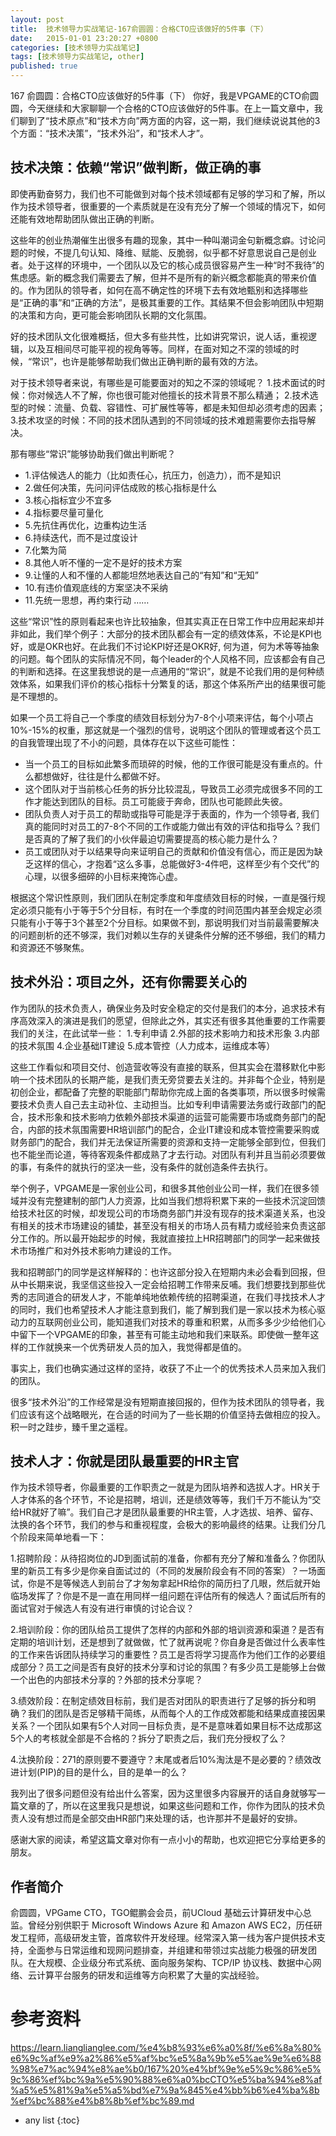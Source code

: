 ```yaml
---
layout: post
title:  技术领导力实战笔记-167俞圆圆：合格CTO应该做好的5件事（下）
date:   2015-01-01 23:20:27 +0800
categories: [技术领导力实战笔记]
tags: [技术领导力实战笔记, other]
published: true
---
```




167 俞圆圆：合格CTO应该做好的5件事（下）
你好，我是VPGAME的CTO俞圆圆，今天继续和大家聊聊一个合格的CTO应该做好的5件事。在上一篇文章中，我们聊到了“技术原点”和“技术方向”两方面的内容，这一期，我们继续说说其他的3个方面：“技术决策”，“技术外沿”，和“技术人才”。

## 技术决策：依赖“常识”做判断，做正确的事

即使再勤奋努力，我们也不可能做到对每个技术领域都有足够的学习和了解，所以作为技术领导者，很重要的一个素质就是在没有充分了解一个领域的情况下，如何还能有效地帮助团队做出正确的判断。

这些年的创业热潮催生出很多有趣的现象，其中一种叫潮词金句新概念癖。讨论问题的时候，不提几句认知、降维、赋能、反脆弱，似乎都不好意思说自己是创业者。处于这样的环境中，一个团队以及它的核心成员很容易产生一种“时不我待”的焦虑感。新的概念我们需要去了解，但并不是所有的新兴概念都能真的带来价值的。作为团队的领导者，如何在高不确定性的环境下去有效地甄别和选择哪些是“正确的事”和“正确的方法”，是极其重要的工作。其结果不但会影响团队中短期的决策和方向，更可能会影响团队长期的文化氛围。

好的技术团队文化很难概括，但大多有些共性，比如讲究常识，说人话，重视逻辑，以及互相间尽可能平视的视角等等。同样，在面对知之不深的领域的时候，“常识”，也许是能够帮助我们做出正确判断的最有效的方法。

对于技术领导者来说，有哪些是可能要面对的知之不深的领域呢？ 1.技术面试的时候：你对候选人不了解，你也很可能对他擅长的技术背景不那么精通； 2.技术选型的时候：流量、负载、容错性、可扩展性等等，都是未知但却必须考虑的因素； 3.技术攻坚的时候：不同的技术团队遇到的不同领域的技术难题需要你去指导解决。

那有哪些“常识”能够协助我们做出判断呢？

* 1.评估候选人的能力（比如责任心，抗压力，创造力），而不是知识
* 2.做任何决策，先问问评估成败的核心指标是什么
* 3.核心指标宜少不宜多
* 4.指标要尽量可量化
* 5.先抗住再优化，边重构边生活
* 6.持续迭代，而不是过度设计
* 7.化繁为简
* 8.其他人听不懂的一定不是好的技术方案
* 9.让懂的人和不懂的人都能坦然地表达自己的“有知”和“无知”
* 10.有违价值观底线的方案坚决不采纳
* 11.先统一思想，再约束行动 ……

这些“常识”性的原则看起来也许比较抽象，但其实真正在日常工作中应用起来却并非如此，我们举个例子：大部分的技术团队都会有一定的绩效体系，不论是KPI也好，或是OKR也好。在此我们不讨论KPI好还是OKR好, 何为道，何为术等等抽象的问题。每个团队的实际情况不同，每个leader的个人风格不同，应该都会有自己的判断和选择。在这里我想说的是一点通用的“常识”，就是不论我们用的是何种绩效体系，如果我们评价的核心指标十分繁复的话，那这个体系所产出的结果很可能是不理想的。

如果一个员工将自己一个季度的绩效目标划分为7-8个小项来评估，每个小项占10%-15%的权重，那这就是一个强烈的信号，说明这个团队的管理或者这个员工的自我管理出现了不小的问题，具体存在以下这些可能性：

* 当一个员工的目标如此繁多而琐碎的时候，他的工作很可能是没有重点的。什么都想做好，往往是什么都做不好。
* 这个团队对于当前核心任务的拆分比较混乱，导致员工必须完成很多不同的工作才能达到团队的目标。员工可能疲于奔命，团队也可能顾此失彼。
* 团队负责人对于员工的帮助或指导可能是浮于表面的，作为一个领导者, 我们真的能同时对员工的7-8个不同的工作或能力做出有效的评估和指导么？我们是否真的了解了我们的小伙伴最迫切需要提高的核心能力是什么？
* 员工或团队对于以结果导向来证明自己的贡献和价值没有信心，而正是因为缺乏这样的信心，才抱着“这么多事，总能做好3-4件吧，这样至少有个交代”的心理，以很多细碎的小目标来掩饰心虚。

根据这个常识性原则，我们团队在制定季度和年度绩效目标的时候，一直是强行规定必须只能有小于等于5个分目标，有时在一个季度的时间范围内甚至会规定必须只能有小于等于3个甚至2个分目标。如果做不到，那说明我们对当前最需要解决的问题剖析的还不够深，我们对赖以生存的关键条件分解的还不够细，我们的精力和资源还不够聚焦。

## 技术外沿：项目之外，还有你需要关心的

作为团队的技术负责人，确保业务及时安全稳定的交付是我们的本分，追求技术有序高效深入的演进是我们的愿望，但除此之外，其实还有很多其他重要的工作需要我们的关注，在此试举一些：
1.专利申请 2.外部的技术影响力和技术形象 3.内部的技术氛围 4.企业基础IT建设 5.成本管控（人力成本，运维成本等）

这些工作看似和项目交付、创造营收等没有直接的联系，但其实会在潜移默化中影响一个技术团队的长期产能，是我们责无旁贷要去关注的。并非每个企业，特别是初创企业，都配备了完整的职能部门帮助你完成上面的各类事项，所以很多时候需要技术负责人自己去主动补位、主动担当。比如专利申请需要法务或行政部门的配合，技术形象和技术影响力依赖外部技术渠道的运营可能需要市场或商务部门的配合，内部的技术氛围需要HR培训部门的配合，企业IT建设和成本管控需要采购或财务部门的配合，我们并无法保证所需要的资源和支持一定能够全部到位，但我们也不能坐而论道，等待客观条件都成熟了才去行动。对团队有利并且当前必须要做的事，有条件的就执行的坚决一些，没有条件的就创造条件去执行。

举个例子，VPGAME是一家创业公司，和很多其他创业公司一样，我们在很多领域并没有完整建制的部门人力资源，比如当我们想将积累下来的一些技术沉淀回馈给技术社区的时候，却发现公司的市场商务部门并没有现存的技术渠道关系，也没有相关的技术市场建设的铺垫，甚至没有相关的市场人员有精力或经验来负责这部分工作的。所以最开始起步的时候，我就直接拉上HR招聘部门的同学一起来做技术市场推广和对外技术影响力建设的工作。

我和招聘部门的同学是这样解释的：也许这部分投入在短期内未必会看到回报，但从中长期来说，我坚信这些投入一定会给招聘工作带来反哺。我们想要找到那些优秀的志同道合的研发人才，不能单纯地依赖传统的招聘渠道，在我们寻找技术人才的同时，我们也希望技术人才能注意到我们，能了解到我们是一家以技术为核心驱动力的互联网创业公司，能知道我们对技术的尊重和积累，从而多多少少给他们心中留下一个VPGAME的印象，甚至有可能主动地和我们来联系。即使做一整年这样的工作就换来一个优秀研发人员的加入，我觉得都是值的。

事实上，我们也确实通过这样的坚持，收获了不止一个的优秀技术人员来加入我们的团队。

很多“技术外沿”的工作经常是没有短期直接回报的，但作为技术团队的领导者，我们应该有这个战略眼光，在合适的时间为了一些长期的价值坚持去做相应的投入。积一时之跬步，臻千里之遥程。

## 技术人才：你就是团队最重要的HR主官

作为技术领导者，你最重要的工作职责之一就是为团队培养和选拔人才。HR关于人才体系的各个环节，不论是招聘，培训，还是绩效等等，我们千万不能认为“交给HR就好了嘛”。我们自己才是团队最重要的HR主管，人才选拔、培养、留存、汰换的各个环节，我们的参与和重视程度，会极大的影响最终的结果。让我们分几个阶段来简单地看一下：

1.招聘阶段：从待招岗位的JD到面试前的准备，你都有充分了解和准备么？你团队里的新员工有多少是你亲自面试过的（不同的发展阶段会有不同的答案）？一场面试，你是不是等候选人到前台了才匆匆拿起HR给你的简历扫了几眼，然后就开始临场发挥了？你是不是一直在用同样一组问题在评估所有的候选人？面试后所有的面试官对于候选人有没有进行审慎的讨论合议？

2.培训阶段：你的团队给员工提供了怎样的内部和外部的培训资源和渠道？是否有定期的培训计划，还是想到了就做做，忙了就再说呢？你自身是否做过什么表率性的工作来告诉团队持续学习的重要性？员工是否将学习提高作为他们工作的必要组成部分？员工之间是否有良好的技术分享和讨论的氛围？有多少员工是能够上台做一个出色的内部技术分享的？外部的技术分享呢？

3.绩效阶段：在制定绩效目标前，我们是否对团队的职责进行了足够的拆分和明确？我们的团队是否足够精干简练，从而每个人的工作成效都能和结果成直接因果关系？一个团队如果有5个人对同一目标负责，是不是意味着如果目标不达成那这5个人的考核就全部是不合格的？拆分了职责之后，我们充分授权了么？

4.汰换阶段：271的原则要不要遵守？末尾或者后10%淘汰是不是必要的？绩效改进计划(PIP)的目的是什么，目的是单一的么？

我列出了很多问题但没有给出什么答案，因为这里很多内容展开的话自身就够写一篇文章的了，所以在这里我只是想说，如果这些问题和工作，你作为团队的技术负责人没有想过而是全部交由HR部门来处理的话，也许那并不是最好的安排。

感谢大家的阅读，希望这篇文章对你有一点小小的帮助，也欢迎把它分享给更多的朋友。

## 作者简介

俞圆圆，VPGame CTO，TGO鲲鹏会会员，前UCloud 基础云计算研发中心总监。曾经分别供职于 Microsoft Windows Azure 和 Amazon AWS EC2，历任研发工程师，高级研发主管，首席软件开发经理。经常深入第一线为客户提供技术支持，全面参与日常运维和现网问题排查，并组建和带领过实战能力极强的研发团队。在大规模、企业级分布式系统、面向服务架构、TCP/IP 协议栈、数据中心网络、云计算平台服务的研发和运维等方向积累了大量的实战经验。




# 参考资料

https://learn.lianglianglee.com/%e4%b8%93%e6%a0%8f/%e6%8a%80%e6%9c%af%e9%a2%86%e5%af%bc%e5%8a%9b%e5%ae%9e%e6%88%98%e7%ac%94%e8%ae%b0/167%20%e4%bf%9e%e5%9c%86%e5%9c%86%ef%bc%9a%e5%90%88%e6%a0%bcCTO%e5%ba%94%e8%af%a5%e5%81%9a%e5%a5%bd%e7%9a%845%e4%bb%b6%e4%ba%8b%ef%bc%88%e4%b8%8b%ef%bc%89.md

* any list
{:toc}
